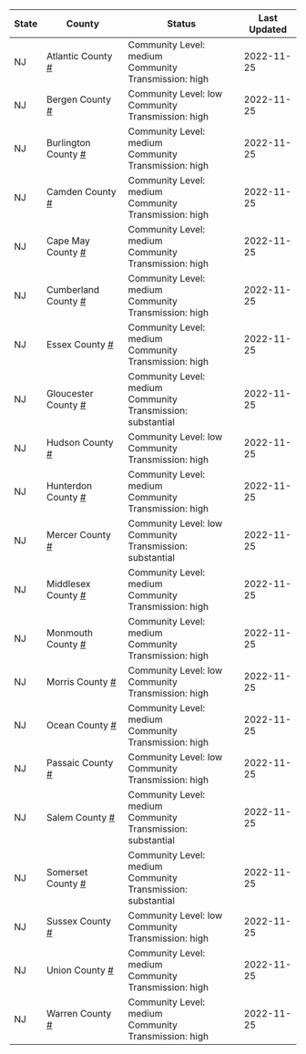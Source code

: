 State | County | Status | Last Updated
--- | --- | --- | --- 
NJ | Atlantic County <a href="#atlantic_county">#</a> | <a name="atlantic_county"></a>Community Level: medium<br/>Community Transmission: high | 2022-11-25
NJ | Bergen County <a href="#bergen_county">#</a> | <a name="bergen_county"></a>Community Level: low<br/>Community Transmission: high | 2022-11-25
NJ | Burlington County <a href="#burlington_county">#</a> | <a name="burlington_county"></a>Community Level: medium<br/>Community Transmission: high | 2022-11-25
NJ | Camden County <a href="#camden_county">#</a> | <a name="camden_county"></a>Community Level: medium<br/>Community Transmission: high | 2022-11-25
NJ | Cape May County <a href="#cape_may_county">#</a> | <a name="cape_may_county"></a>Community Level: medium<br/>Community Transmission: high | 2022-11-25
NJ | Cumberland County <a href="#cumberland_county">#</a> | <a name="cumberland_county"></a>Community Level: medium<br/>Community Transmission: high | 2022-11-25
NJ | Essex County <a href="#essex_county">#</a> | <a name="essex_county"></a>Community Level: medium<br/>Community Transmission: high | 2022-11-25
NJ | Gloucester County <a href="#gloucester_county">#</a> | <a name="gloucester_county"></a>Community Level: medium<br/>Community Transmission: substantial | 2022-11-25
NJ | Hudson County <a href="#hudson_county">#</a> | <a name="hudson_county"></a>Community Level: low<br/>Community Transmission: high | 2022-11-25
NJ | Hunterdon County <a href="#hunterdon_county">#</a> | <a name="hunterdon_county"></a>Community Level: medium<br/>Community Transmission: high | 2022-11-25
NJ | Mercer County <a href="#mercer_county">#</a> | <a name="mercer_county"></a>Community Level: low<br/>Community Transmission: substantial | 2022-11-25
NJ | Middlesex County <a href="#middlesex_county">#</a> | <a name="middlesex_county"></a>Community Level: medium<br/>Community Transmission: high | 2022-11-25
NJ | Monmouth County <a href="#monmouth_county">#</a> | <a name="monmouth_county"></a>Community Level: medium<br/>Community Transmission: high | 2022-11-25
NJ | Morris County <a href="#morris_county">#</a> | <a name="morris_county"></a>Community Level: low<br/>Community Transmission: high | 2022-11-25
NJ | Ocean County <a href="#ocean_county">#</a> | <a name="ocean_county"></a>Community Level: medium<br/>Community Transmission: high | 2022-11-25
NJ | Passaic County <a href="#passaic_county">#</a> | <a name="passaic_county"></a>Community Level: low<br/>Community Transmission: high | 2022-11-25
NJ | Salem County <a href="#salem_county">#</a> | <a name="salem_county"></a>Community Level: medium<br/>Community Transmission: substantial | 2022-11-25
NJ | Somerset County <a href="#somerset_county">#</a> | <a name="somerset_county"></a>Community Level: medium<br/>Community Transmission: substantial | 2022-11-25
NJ | Sussex County <a href="#sussex_county">#</a> | <a name="sussex_county"></a>Community Level: low<br/>Community Transmission: high | 2022-11-25
NJ | Union County <a href="#union_county">#</a> | <a name="union_county"></a>Community Level: medium<br/>Community Transmission: high | 2022-11-25
NJ | Warren County <a href="#warren_county">#</a> | <a name="warren_county"></a>Community Level: medium<br/>Community Transmission: high | 2022-11-25
